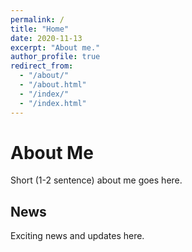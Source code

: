 ```yaml
---
permalink: /
title: "Home"
date: 2020-11-13
excerpt: "About me."
author_profile: true
redirect_from: 
  - "/about/"
  - "/about.html"
  - "/index/"
  - "/index.html"
---
```



About Me
======
Short (1-2 sentence) about me goes here.

News
------
Exciting news and updates here.